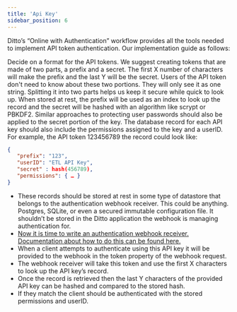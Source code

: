 ```yaml
---
title: 'Api Key'
sidebar_position: 6
---
```


Ditto’s “Online with Authentication” workflow provides all the tools needed to implement API token authentication. Our implementation guide as follows:

Decide on a format for the API tokens. We suggest creating tokens that are made of two parts, a prefix and a secret. The first X number of characters will make the prefix and the last Y will be the secret. Users of the API token don't need to know about these two portions. They will only see it as one string. Splitting it into two parts helps us keep it secure while quick to look up.
When stored at rest, the prefix will be used as an index to look up the record and the secret will be hashed with an algorithm like scrypt or PBKDF2. Similar approaches to protecting user passwords should also be applied to the secret portion of the key.
The database record for each API key should also include the permissions assigned to the key and a userID. For example, the API token 123456789 the record could look like:
```json
{
   "prefix": "123",
   "userID": "ETL API Key",
   "secret" : hash(456789),
   "permissions": { … }
}
```


- These records should be stored at rest in some type of datastore that belongs to the authentication webhook receiver. This could be anything. Postgres, SQLite, or even a secured immutable configuration file. It shouldn’t be stored in the Ditto application the webhook is managing authentication for.
- [Now it is time to write an authentication webhook receiver. Documentation about how to do this can be found here.](/security/online-with-authentication)
- When a client attempts to authenticate using this API key it will be provided to the webhook in the token property of the webhook request.
- The webhook receiver will take this token and use the first X characters to look up the API key’s record.
- Once the record is retrieved then the last Y characters of the provided API key can be hashed and compared to the stored hash.
- If they match the client should be authenticated with the stored permissions and userID.

